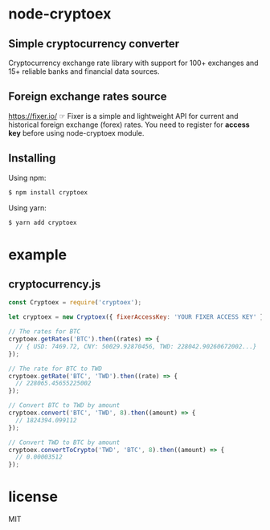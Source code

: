# node-cryptoex

## Simple cryptocurrency converter

Cryptocurrency exchange rate library with support for 100+ exchanges and 15+ reliable banks and financial data sources.

## Foreign exchange rates source

https://fixer.io/ ☞ Fixer is a simple and lightweight API for current and historical foreign exchange (forex) rates.
You need to register for **access key** before using node-cryptoex module.

## Installing

Using npm:

```bash
$ npm install cryptoex
```

Using yarn:

```bash
$ yarn add cryptoex
```

# example

## cryptocurrency.js

```js
const Cryptoex = require('cryptoex');

let cryptoex = new Cryptoex({ fixerAccessKey: 'YOUR FIXER ACCESS KEY' });

// The rates for BTC
cryptoex.getRates('BTC').then((rates) => {
  // { USD: 7469.72, CNY: 50029.92870456, TWD: 228042.90260672002...}
});

// The rate for BTC to TWD
cryptoex.getRate('BTC', 'TWD').then((rate) => {
  // 228065.45655225002
});

// Convert BTC to TWD by amount
cryptoex.convert('BTC', 'TWD', 8).then((amount) => {
  // 1824394.099112
});

// Convert TWD to BTC by amount
cryptoex.convertToCrypto('TWD', 'BTC', 8).then((amount) => {
  // 0.00003512
});
```

# license

MIT